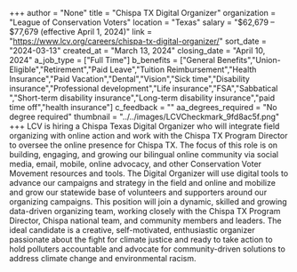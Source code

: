 +++
author = "None"
title = "Chispa TX Digital Organizer"
organization = "League of Conservation Voters"
location = "Texas"
salary = "$62,679 – $77,679 (effective April 1, 2024)"
link = "https://www.lcv.org/careers/chispa-tx-digital-organizer/"
sort_date = "2024-03-13"
created_at = "March 13, 2024"
closing_date = "April 10, 2024"
a_job_type = ["Full Time"]
b_benefits = ["General Benefits","Union-Eligible","Retirement","Paid Leave","Tuition Reimbursement","Health Insurance","Paid Vacation","Dental","Vision","Sick time","Disability insurance","Professional development","Life insurance","FSA","Sabbatical ","Short-term disability insurance","Long-term disability insurance","paid time off","health insurance"]
c_feedback = ""
aa_degrees_required = "No degree required"
thumbnail = "../../images/LCVCheckmark_9fd8ac5f.png"
+++
LCV is hiring a Chispa Texas Digital Organizer who will integrate field organizing with online action and work with the Chispa TX Program Director to oversee the online presence for Chispa TX. The focus of this role is on building, engaging, and growing our bilingual online community via social media, email, mobile, online advocacy, and other Conservation Voter Movement resources and tools. The Digital Organizer will use digital tools to advance our campaigns and strategy in the field and online and mobilize and grow our statewide base of volunteers and supporters around our organizing campaigns. This position will join a dynamic, skilled and growing data-driven organizing team, working closely with the Chispa TX Program Director, Chispa national team, and community members and leaders. The ideal candidate is a creative, self-motivated, enthusiastic organizer passionate about the fight for climate justice and ready to take action to hold polluters accountable and advocate for community-driven solutions to address climate change and environmental racism.